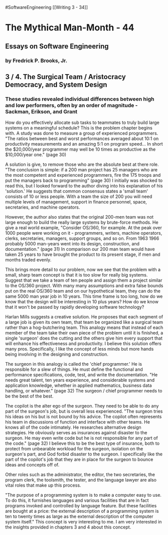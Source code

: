 #SoftwareEngineering [[Writing 3 - 34]]
# The Mythical Man-Month - 44
## Essays on Software Engineering
### by Fredrick P. Brooks, Jr.

## 3 / 4. The Surgical Team / Aristocracy Democracy, and System Design
### These studies revealed individual differences between high and low performers, often by an order of magnitude - Sackman, Erikson, and Grant

How do you effectively allocate sub tasks to teammates to truly build large systems on a meaningful schedule? This is the problem chapter begins with. A study was done to measure a group of experienced programmers. "The ratios between best and worst performances averaged about 10:1 on productivity measurements and an amazing 5:1 on program speed... In short the $20,000/year programmer may well be 10 times as productive as the $10,000/year one." (page 30) 

A solution is give, to remove those who are the absolute best at there role. "The conclusion is simple: if a 200 man project has 25 managers who are the most competent and experienced programmers, fire the 175 troops and put the managers back to programming" (page 30) I initially was shocked to read this, but I looked forward to the author diving into his explanation of his 'solution.' He suggests that common consensus states a 'small team' consists of 10 or less people. With a team the size of 200 you will need multiple levels of management, support in finance personnel, space, secretaries, and machine operators. 

However, the author also states that the original 200-men team was not large enough to build the really large systems by brute-force methods. He give a real world example, "Consider OS/360, for example. At the peak over 1000 people were working on it - programmers, writers, machine operators, clerks, secretaries, managers, support groups, and so on. From 1963 1966 probably 5000 man-years went into its design, construction, and documentation." (page 31) In comparison our 200 man team would have taken 25 years to have brought the product to its present stage, if men and months traded evenly.

This brings more detail to our problem, now we see that the problem with a small, sharp team concept is that it is too slow for really big systems. Suggest that we take a team of ten people and assign them a project similar to the OS/360 project. With many many assumptions and extra false bounds put on the real OS/360 team and on our hypothetical team, they can do the same 5000 man year job in 10 years. This time frame is too long, how do we know that the design will be interesting in 10 plus years? How do we know that it won't be passed by rapidly developing software technology?

Harlan Mills suggests a creative solution. He proposes that each segment of a large job is given its own team, that team be organized like a surgical team rather than a hog-butchering team. This analogy means that instead of each member of the team take their own piece of the problem until it is finished, a single 'surgeon' does the cutting and the others give him every support that will enhance his effectiveness and productivity. I believe this solution offers many pros. Specifically, I like the concept of less minds but more hands being involving in the designing and construction. 

The surgeon in this analogy is called the 'chief programmer.' He is responsible for a slew of things. He must define the functional and performance specifications, code, test, and write the documentation. "He needs great talent, ten years experience, and considerable systems and application knowledge, whether in applied mathematics, business data handling, or whatever." (page 32) The surgeon / chief programmer needs to be the best of the best.

The copilot is the alter ego of the surgeon. They need to be able to do any part of the surgeon's job, but is overall less experienced. "The surgeon tries his ideas on his but is not bound by his advice. The copilot often represents his team in discussions of function and interface with other teams. He knows all of the code intimately. He researches alternative design strategies. He obviously serves as insurances against disaster to the surgeon. He may even write code but he is not responsible for any part of the code." (page 32) I believe this to be the best type of insurance, both to protect from unbearable workload for the surgeon, isolation on the surgeon's part, and God forbid disaster to the surgeon. I specifically like the part of the copilot's job that they are in place for the surgeon to bounce ideas and concepts off of.

Other roles such as the administrator, the editor, the two secretaries, the program clerk, the toolsmith, the tester, and the language lawyer are also vital roles that make up this process.  

"The purpose of a programming system is to make a computer easy to use. To do this, it furnishes languages and various facilities that are in fact programs invoked and controlled by language feature. But these facilities are bought at a price: the external description of a programming system is ten to twenty times as large as the external description of the computer system itself." This concept is very interesting to me. I am very interested in the insights provided in chapters 3 and 4 about this concept.